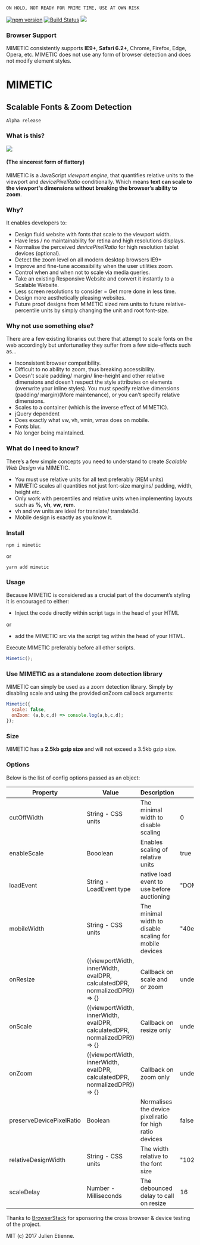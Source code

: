 ` ON HOLD, NOT READY FOR PRIME TIME, USE AT OWN RISK `

[![npm version](https://badge.fury.io/js/mimetic.svg)](https://badge.fury.io/js/mimetic) [![Build Status](https://travis-ci.org/julienetie/mimetic.svg?branch=master)](https://travis-ci.org/julienetie/mimetic)
<img src="http://oi67.tinypic.com/1z4a421.jpg">


### Browser Support
MIMETIC consistently supports **IE9+**, **Safari 6.2+**, Chrome, Firefox, Edge, Opera, etc.
MIMETIC does not use any form of browser detection and does not modify element styles.

# MIMETIC

## Scalable Fonts & Zoom Detection

`Alpha release`

### What is this?
<img src="https://media.giphy.com/media/13NkUb5hwB1afK/giphy.gif">

#### (The sincerest form of flattery)


MIMETIC is a JavaScript _viewport engine_, that quantifies relative units to the viewport and _devicePixelRatio_ conditionally. Which means **text can scale to the viewport's dimensions without breaking the browser’s ability to zoom**.

### Why?

It enables developers to:
- Design fluid website with fonts that scale to the viewport width.
- Have less / no maintainability for retina and high resolutions displays.
- Normalise the perceived _devicePixelRatio_ for high resolution tablet devices (optional). 
- Detect the zoom level on all modern desktop browsers IE9+
- Improve and fine-tune accessibility when the user utilities zoom.
- Control when and when not to scale via media queries.
- Take an existing Responsive Website and convert it instantly to a Scalable Website.
- Less screen resolutions to consider = Get more done in less time.
- Design more aesthetically pleasing websites.
- Future proof designs from MIMETIC sized rem units to future relative-percentile units by simply changing the unit and root font-size. 

### Why not use something else?
There are a few existing libraries out there that attempt to scale fonts on the web accordingly but unfortunatley they suffer from a few side-effects such as...

- Inconsistent browser compatibility.
- Difficult to no ability to zoom, thus breaking accessibility.
- Doesn't scale padding/ margin/ line-height and other relative dimensions and doesn’t respect the style attributes on elements (overwrite your inline styles). You must specify relative dimensions (padding/ margin)(More maintenance), or you can’t specify relative dimensions.
- Scales to a container (which is the inverse effect of MIMETIC).
- jQuery dependent
- Does exactly what vw, vh, vmin, vmax does on mobile.
- Fonts blur.
- No longer being maintained.

### What do I need to know?
There’s a few simple concepts you need to understand to create _Scalable Web Design_ via MIMETIC.
-  You must use relative units for all text preferably (REM units)
- MIMETIC scales all quantities not just font-size margins/ padding, width, height etc.
- Only work with percentiles and relative units when implementing layouts such as **%**, **vh**, **vw**, **rem**. 
- vh and vw units are ideal for translate/ translate3d.
- Mobile design is exactly as you know it.

### Install
`npm i mimetic` 

or 

`yarn add mimetic`

### Usage
Because MIMETIC is considered as a crucial part of the document’s styling it is encouraged to either:

- Inject the code directly within script tags in the head of your HTML

or 

- add the MIMETIC src via the script tag within the head of your HTML.

Execute MIMETIC preferably before all other scripts.
```javascript
Mimetic();
```

### Use MIMETIC as a standalone zoom detection library
MIMETIC can simply be used as a zoom detection library.
Simply by disabling scale and using the provided onZoom callback arguments:
```javascript
Mimetic({
  scale: false,
  onZoom: (a,b,c,d) => console.log(a,b,c,d);
});
```

### Size
MIMETIC has a **2.5kb gzip size** and will not exceed a 3.5kb gzip size. 

### Options
Below is the list of config options passed as an object:

| Property  | Value  | Description | Default |  
|---|---|---|---|
| cutOffWidth | String - CSS units  | The minimal width to disable scaling | 0 |    
| enableScale | Booolean  | Enables scaling of relative units | true |  
| loadEvent | String - LoadEvent type  | native load event to use before auctioning | "DOMContentLoaded" | 
| mobileWidth | String - CSS units | The minimal width to disable scaling for mobile devices  | "40em" |
| onResize | ({viewportWidth, innerWidth, evalDPR, calculatedDPR, normalizedDPR}) => {} | Callback on scale and or zoom | undefined |   
| onScale | ({viewportWidth, innerWidth, evalDPR, calculatedDPR, normalizedDPR}) => {} | Callback on resize only | undefined |  
| onZoom | ({viewportWidth, innerWidth, evalDPR, calculatedDPR, normalizedDPR}) => {} | Callback on zoom only | undefined |
| preserveDevicePixelRatio | Boolean | Normalises the device pixel ratio for high ratio devices | false |
| relativeDesignWidth | String - CSS units  | The width relative to the font size | "1024px" |
| scaleDelay | Number - Milliseconds | The debounced delay to call on resize | 16  |


Thanks to [BrowserStack](https://www.browserstack.com) for sponsoring the cross browser & device testing of the project.

MIT (c) 2017 Julien Etienne.
